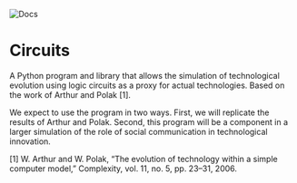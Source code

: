![Docs](https://readthedocs.org/projects/evolutionary-circuits/badge/?version=latest)

# Circuits

A Python program and library that allows the simulation of technological
evolution using logic circuits as a proxy for actual technologies. Based on the
work of Arthur and Polak [1].

We expect to use the program in two ways.  First, we will replicate the results
of Arthur and Polak.  Second, this program will be a component in a larger
simulation of the role of social communication in technological innovation.

[1] W. Arthur and W. Polak, “The evolution of technology within a simple
computer model,” Complexity, vol. 11, no. 5, pp. 23–31, 2006.
